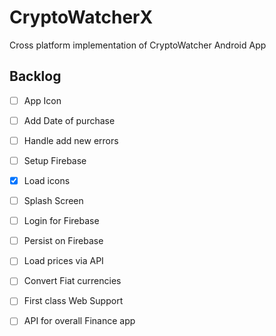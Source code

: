 # CryptoWatcherX

Cross platform implementation of CryptoWatcher Android App

## Backlog

- [ ] App Icon
- [ ] Add Date of purchase
- [ ] Handle add new errors
- [ ] Setup Firebase
- [x] Load icons
- [ ] Splash Screen
- [ ] Login for Firebase
- [ ] Persist on Firebase
- [ ] Load prices via API
- [ ] Convert Fiat currencies
- [ ] First class Web Support
- [ ] API for overall Finance app

